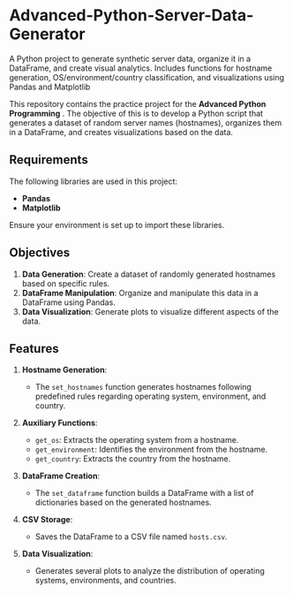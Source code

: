 # Advanced-Python-Server-Data-Generator
A Python project to generate synthetic server data, organize it in a DataFrame, and create visual analytics. Includes functions for hostname generation, OS/environment/country classification, and visualizations using Pandas and Matplotlib

This repository contains the practice project for the **Advanced Python Programming** . The objective of this is to develop a Python script that generates a dataset of random server names (hostnames), organizes them in a DataFrame, and creates visualizations based on the data.

## Requirements

The following libraries are used in this project:
- **Pandas**
- **Matplotlib**

Ensure your environment is set up to import these libraries.

## Objectives

1. **Data Generation**: Create a dataset of randomly generated hostnames based on specific rules.
2. **DataFrame Manipulation**: Organize and manipulate this data in a DataFrame using Pandas.
3. **Data Visualization**: Generate plots to visualize different aspects of the data.

## Features

1. **Hostname Generation**:
   - The `set_hostnames` function generates hostnames following predefined rules regarding operating system, environment, and country.
   
2. **Auxiliary Functions**:
   - `get_os`: Extracts the operating system from a hostname.
   - `get_environment`: Identifies the environment from the hostname.
   - `get_country`: Extracts the country from the hostname.
   
3. **DataFrame Creation**:
   - The `set_dataframe` function builds a DataFrame with a list of dictionaries based on the generated hostnames.
   
4. **CSV Storage**:
   - Saves the DataFrame to a CSV file named `hosts.csv`.

5. **Data Visualization**:
   - Generates several plots to analyze the distribution of operating systems, environments, and countries.


